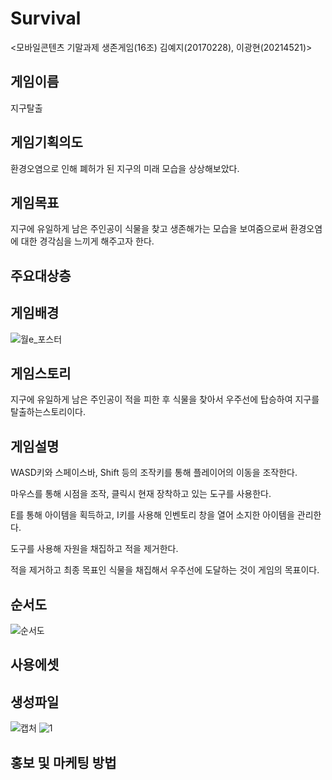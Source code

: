 # Survival 
<모바일콘텐츠 기말과제 생존게임(16조)
김예지(20170228), 이광현(20214521)>

## 게임이름
지구탈출

## 게임기획의도
환경오염으로 인해 폐허가 된 지구의 미래 모습을 상상해보았다. 

## 게임목표
지구에 유일하게 남은 주인공이 식물을 찾고 생존해가는 모습을 보여줌으로써 
환경오염에 대한 경각심을 느끼게 해주고자 한다.

## 주요대상층

## 게임배경
![월e_포스터](https://user-images.githubusercontent.com/84300945/121641802-9d86e500-caca-11eb-8311-7f42e3565bea.jpg)

## 게임스토리
지구에 유일하게 남은 주인공이 적을 피한 후 식물을 찾아서 우주선에 탑승하여 지구를 탈출하는스토리이다.

## 게임설명
WASD키와 스페이스바, Shift 등의 조작키를 통해 플레이어의 이동을 조작한다.

마우스를 통해 시점을 조작, 클릭시 현재 장착하고 있는 도구를 사용한다.

E를 통해 아이템을 획득하고, I키를 사용해 인벤토리 창을 열어 소지한 아이템을 관리한다.

도구를 사용해 자원을 채집하고 적을 제거한다.

적을 제거하고 최종 목표인 식물을 채집해서 우주선에 도달하는 것이 게임의 목표이다.

## 순서도
![순서도](https://user-images.githubusercontent.com/84300945/120951333-90dd5680-c783-11eb-8731-75dc7f688982.PNG)

## 사용에셋

## 생성파일
![캡처](https://user-images.githubusercontent.com/84300945/121642681-d1aed580-cacb-11eb-8752-51d720cc509c.JPG)
![1](https://user-images.githubusercontent.com/84300945/121642686-d4112f80-cacb-11eb-8dfb-c5f41cf79d71.JPG)

## 홍보 및 마케팅 방법
